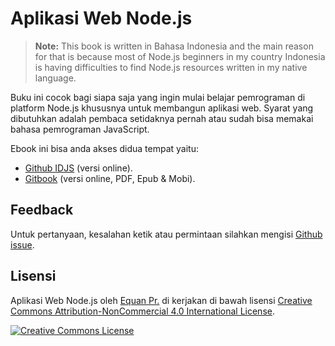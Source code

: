 # Aplikasi Web Node.js


> **Note:** This book is written in Bahasa Indonesia and the main reason for that is because most of Node.js beginners in my country Indonesia is having difficulties to find Node.js resources written in my native language.


Buku ini cocok bagi siapa saja yang ingin mulai belajar pemrograman di platform Node.js khususnya untuk membangun aplikasi web. Syarat yang dibutuhkan adalah pembaca setidaknya pernah atau sudah bisa memakai bahasa pemrograman JavaScript.

Ebook ini bisa anda akses didua tempat yaitu:
- [Github IDJS](https://idjs.github.io/belajar-nodejs) (versi online).
- [Gitbook](https://www.gitbook.com/book/junwatu/pengenalan-nodejs/details) (versi online, PDF, Epub & Mobi).

## Feedback

Untuk pertanyaan, kesalahan ketik atau permintaan silahkan mengisi [Github issue](https://github.com/idjs/belajar-nodejs/issues).


## Lisensi

<span xmlns:dct="http://purl.org/dc/terms/" property="dct:title">Aplikasi Web Node.js</span> oleh <a xmlns:cc="http://creativecommons.org/ns#" href="http://junwatu.github.io/" property="cc:attributionName" rel="cc:attributionURL">Equan Pr.</a> di kerjakan di bawah lisensi [Creative Commons Attribution-NonCommercial 4.0 International License](http://creativecommons.org/licenses/by-nc/4.0/).

<a rel="license" href="http://creativecommons.org/licenses/by-nc/4.0/"><img alt="Creative Commons License" style="border-width:0" src="https://i.creativecommons.org/l/by-nc/4.0/88x31.png"></a>

